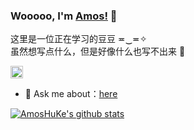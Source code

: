 ### Wooooo, I'm [Amos!](http://amoshk.top) 👋  
  
这里是一位正在学习的豆豆 ≖‿≖✧  
虽然想写点什么，但是好像什么也写不出来 🤔  
  
<a href="https://steamcommunity.com/id/Amoshuke/">
  <code><img height="20" src="https://store.steampowered.com/favicon.ico"></code>
</a>
  
- 💬 Ask me about：[here](mailto:amoshuke@gmail.com)


[![AmosHuKe's github stats](https://github-readme-stats.vercel.app/api?username=AmosHuKe&hide=["contribs","issues"])](https://github.com/anuraghazra/github-readme-stats)





<!--
啊哈霍霍霍霍！！！
**AmosHuKe/AmosHuKe** is a ✨ _special_ ✨ repository because its `README.md` (this file) appears on your GitHub profile.

Here are some ideas to get you started:

- 🔭 I’m currently working on ...
- 🌱 I’m currently learning ...
- 👯 I’m looking to collaborate on ...
- 🤔 I’m looking for help with ...
- 💬 Ask me about ...
- 📫 How to reach me: ...
- 😄 Pronouns: ...
- ⚡ Fun fact: ...
-->
